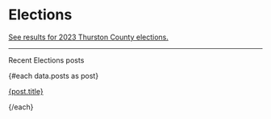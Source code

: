 <script>
export let data
</script>

# Elections

[See results for 2023 Thurston County elections.](/elections/thurston/2023/)


<hr class="divider w-72 mx-auto border-bottom-surface-100">

<p class="mb-4 font-bold text-2xl">Recent Elections posts</p>

{#each data.posts as post}
<p>
  <a href="/posts/{post.slug}/">
    {post.title}
  </a>
</p>
{/each}

